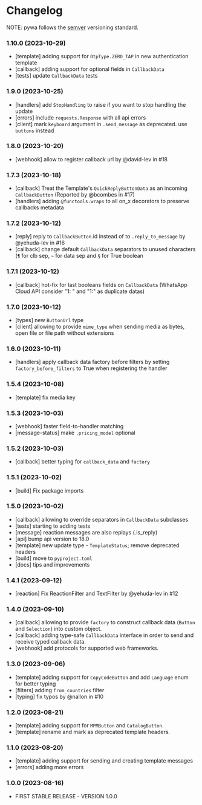 Changelog
=========

NOTE: pywa follows the [semver](https://semver.org/) versioning standard.

### 1.10.0 (2023-10-29)

- [template] adding support for `OtpType.ZERO_TAP` in new authentication template
- [callback] adding support for optional fields in `CallbackData`
- [tests] update `CallbackData` tests

### 1.9.0 (2023-10-25)

- [handlers] add `StopHandling` to raise if you want to stop handling the update
- [errors] include `requests.Response` with all api errors
- [client] mark `keyboard` argument in `.send_message` as deprecated. use `buttons` instead

### 1.8.0 (2023-10-20)

- [webhook] allow to register callback url by @david-lev in #18

### 1.7.3 (2023-10-18)

- [callback] Treat the Template's `QuickReplyButtonData` as an incoming `CallbackButton` (Reported by @bcombes in #17)
- [handlers] adding `@functools.wraps` to all on_x decorators to preserve callbacks metadata


### 1.7.2 (2023-10-12)

- [reply] reply to `CallbackButton`.id instead of to `.reply_to_message` by @yehuda-lev in #16
- [callback] change default `CallbackData` separators to unused characters (`¶` for clb sep, `~` for data sep and `§` for True boolean


### 1.7.1 (2023-10-12)

- [callback] hot-fix for last booleans fields on `CallbackData` (WhatsApp Cloud API consider "1: " and "1:" as duplicate datas)


### 1.7.0 (2023-10-12)

- [types] new `ButtonUrl` type
- [client] allowing to provide `mime_type` when sending media as bytes, open file or file path without extensions


### 1.6.0 (2023-10-11)

- [handlers] apply callback data factory before filters by setting `factory_before_filters` to True when registering the handler


### 1.5.4 (2023-10-08)

- [template] fix media key


### 1.5.3 (2023-10-03)

- [webhook] faster field-to-handler matching
- [message-status] make `.pricing_model` optional


### 1.5.2 (2023-10-03)

- [callback] better typing for `callback_data` and `factory`

### 1.5.1 (2023-10-02)

- [build] Fix package imports


### 1.5.0 (2023-10-02)

- [callback] allowing to override separators in `CallbackData` subclasses
- [tests] starting to adding tests
- [message] reaction messages are also replays (.is_reply)
- [api] bump api version to 18.0
- [template] new update type - `TemplateStatus`; remove deprecated headers
- [build] move to `pyproject.toml`
- [docs] tips and improvements


### 1.4.1 (2023-09-12)

- [reaction] Fix ReactionFilter and TextFilter by @yehuda-lev in #12


### 1.4.0 (2023-09-10)

- [callback] allowing to provide `factory` to construct callback data (`Button` and `Selection`) into custom object.
- [callback] adding type-safe `CallbackData` interface in order to send and receive typed callback data.
- [webhook] add protocols for supported web frameworks.


### 1.3.0 (2023-09-06)

- [template] adding support for `CopyCodeButton` and add `Language` enum for better typing
- [filters] adding `from_countries` filter
- [typing] fix typos by @nallon in #10


### 1.2.0 (2023-08-21)

- [template] adding support for `MPMButton` and `CatalogButton`.
- [template] rename and mark as deprecated template headers.


### 1.1.0 (2023-08-20)

- [template] adding support for sending and creating template messages
- [errors] adding more errors


### 1.0.0 (2023-08-16)

- FIRST STABLE RELEASE - VERSION 1.0.0
